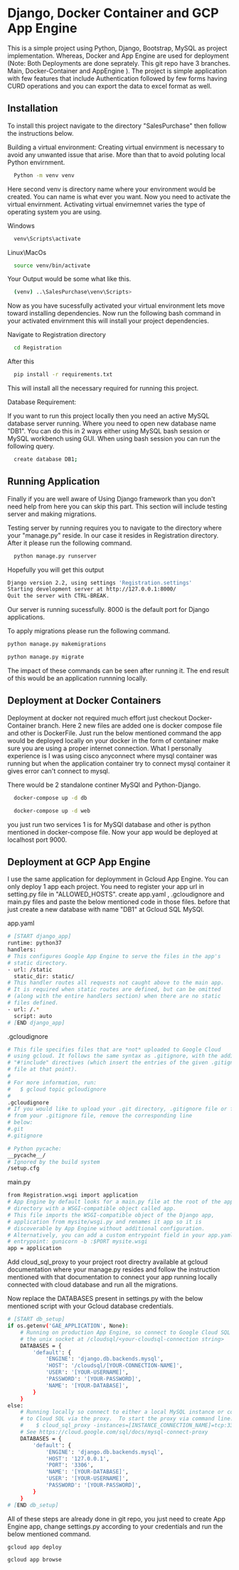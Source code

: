 
# Django, Docker Container and GCP App Engine

This is a simple project using Python, Django, Bootstrap, MySQL as project implementation.
Whereas, Docker and App Engine are used for deployment (Note: Both Deployments are done seprately.
This git repo have 3 branches. Main, Docker-Container and AppEngine ). 
The project is simple application with few features that include Authentication followed by few forms
having CURD operations and you can export the data to excel format as well.





## Installation

To install this project navigate to the directory "SalesPurchase" 
then follow the instructions below.

Building a virtual environment:
Creating virtual envirnment is necessary to avoid any unwanted issue
that arise. More than that to avoid poluting local Python envirnment.

```bash
  Python -m venv venv
```
Here second venv is directory name where your environment would be created.
You can name is what ever you want. Now you need to activate the virtual 
envirnment. Activating virtual envirnemnet varies the type of 
operating system  you are using.

Windows 
```bash
  venv\Scripts\activate
```

Linux\MacOs
```bash
  source venv/bin/activate
```
Your Output would be some what like this.
```bash
  (venv) ..\SalesPurchase\venv\Scripts>
```
Now as you have sucessfully activated your virtual environment lets move
toward installing dependencies. Now run the following bash command in your activated
envirnment this will install your project dependencies.

Navigate to Registration directory
```bash
  cd Registration
```
After this 
```bash
  pip install -r requirements.txt
```
This will install all the necessary required for running this project. 

Database Requirement:

If you want to run this project locally then you need an active MySQL 
database server running. Where you need to open new database name "DB1".
You can do this in 2 ways either using MySQL bash session or MySQL workbench
using GUI. When using bash session you can run the following query.

```bash
  create database DB1;
```

## Running Application

Finally if you are well aware of Using Django framework than you don't need help from here
you can skip this part. This section will include testing server and making migrations.

Testing server by running requires you to navigate to the directory where your "manage.py" 
reside. In our case it resides in Registration directory. After it please run the following command.

```bash
  python manage.py runserver
```
Hopefully you will get this output
```bash
Django version 2.2, using settings 'Registration.settings'
Starting development server at http://127.0.0.1:8000/
Quit the server with CTRL-BREAK.
```
Our server is running sucessfully. 8000 is the default port for Django applications.

To apply migrations please run the following command.

```bash
python manage.py makemigrations
```
```bash
python manage.py migrate
```

The impact of these commands can be seen after running it. The end result 
of this would be an application runnning locally.

## Deployment at Docker Containers
Deployment at docker not required much effort just checkout Docker-Container
branch. Here 2 new files are added one is docker compose file and other is DockerFile.
Just run the below mentioned command the app would be deployed locally on your docker 
in the form of container make sure you are using a proper internet connection. What I 
personally experience is I was using cisco anyconnect where mysql container was running 
but when the application container try to connect mysql container it gives error can't 
connect to mysql.

There would be 2 standalone continer MySQl and Python-Django.
```bash
  docker-compose up -d db
```

```bash
  docker-compose up -d web
```
you just run two services 1 is for MySQl database and other is python
mentioned in docker-compose file. Now your app would be deployed at localhost port 9000.

## Deployment at GCP App Engine
I use the same application for deploymment in Gcloud App Engine. You can only deploy 
1 app each project. You need to register your app url in setting.py file in "ALLOWED_HOSTS".
create app.yaml , .gcloudignore and main.py files and paste the below mentioned code in those files.
before that just create a new database with name "DB1" at Gcloud SQL MySQl.

app.yaml
```bash
# [START django_app]
runtime: python37
handlers:
# This configures Google App Engine to serve the files in the app's
# static directory.
- url: /static
  static_dir: static/
# This handler routes all requests not caught above to the main app. 
# It is required when static routes are defined, but can be omitted 
# (along with the entire handlers section) when there are no static 
# files defined.
- url: /.*
  script: auto  
# [END django_app]
```

.gcloudignore
```bash
# This file specifies files that are *not* uploaded to Google Cloud
# using gcloud. It follows the same syntax as .gitignore, with the addition of
# "#!include" directives (which insert the entries of the given .gitignore-style
# file at that point).
#
# For more information, run:
#   $ gcloud topic gcloudignore
#
.gcloudignore
# If you would like to upload your .git directory, .gitignore file or files
# from your .gitignore file, remove the corresponding line
# below:
#.git
#.gitignore

# Python pycache:
__pycache__/
# Ignored by the build system
/setup.cfg
```
main.py
```bash
from Registration.wsgi import application
# App Engine by default looks for a main.py file at the root of the app
# directory with a WSGI-compatible object called app.
# This file imports the WSGI-compatible object of the Django app,
# application from mysite/wsgi.py and renames it app so it is
# discoverable by App Engine without additional configuration.
# Alternatively, you can add a custom entrypoint field in your app.yaml:
# entrypoint: gunicorn -b :$PORT mysite.wsgi
app = application
```


Add cloud_sql_proxy to your project root directry available at gcloud documentation
where your manage.py resides and follow the instruction mentioned with that documentation
to connect your app running locally connected with cloud database and run all the migrations.

Now replace the DATABASES present in settings.py with the below mentioned script with
your Gcloud database credentials.

```bash
# [START db_setup]
if os.getenv('GAE_APPLICATION', None):
    # Running on production App Engine, so connect to Google Cloud SQL using
    # the unix socket at /cloudsql/<your-cloudsql-connection string>
    DATABASES = {
        'default': {
            'ENGINE': 'django.db.backends.mysql',
            'HOST': '/cloudsql/[YOUR-CONNECTION-NAME]',
            'USER': '[YOUR-USERNAME]',
            'PASSWORD': '[YOUR-PASSWORD]',
            'NAME': '[YOUR-DATABASE]',
        }
    }
else:
    # Running locally so connect to either a local MySQL instance or connect 
    # to Cloud SQL via the proxy.  To start the proxy via command line: 
    #    $ cloud_sql_proxy -instances=[INSTANCE_CONNECTION_NAME]=tcp:3306 
    # See https://cloud.google.com/sql/docs/mysql-connect-proxy
    DATABASES = {
        'default': {
            'ENGINE': 'django.db.backends.mysql',
            'HOST': '127.0.0.1',
            'PORT': '3306',
            'NAME': '[YOUR-DATABASE]',
            'USER': '[YOUR-USERNAME]',
            'PASSWORD': '[YOUR-PASSWORD]',
        }
    }
# [END db_setup]
```

All of these steps are already done in git repo, you just need to create 
App Engine app, change settings.py according to your credentials and 
run the below mentioned command.
```bash
gcloud app deploy
```
```bash
gcloud app browse
```